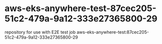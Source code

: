 # aws-eks-anywhere-test-87cec205-51c2-479a-9a12-333e27365800-29
repository for use with E2E test job aws-eks-anywhere-test:87cec205-51c2-479a-9a12-333e27365800-29
